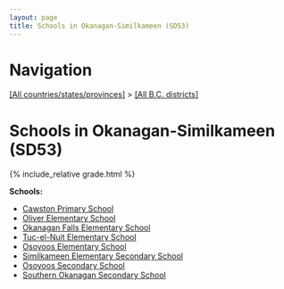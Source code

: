 ```yaml
---
layout: page
title: Schools in Okanagan-Similkameen (SD53)
---
```

# Navigation

[[All countries/states/provinces]](../..) > [[All B.C. districts]](..)

# Schools in Okanagan-Similkameen (SD53)

{% include_relative grade.html %}

**Schools:**

- [Cawston Primary School](Cawston_Primary_School.md)
- [Oliver Elementary School](Oliver_Elementary_School.md)
- [Okanagan Falls Elementary School](Okanagan_Falls_Elementary_School.md)
- [Tuc-el-Nuit Elementary School](Tuc-el-Nuit_Elementary_School.md)
- [Osoyoos Elementary School](Osoyoos_Elementary_School.md)
- [Similkameen Elementary Secondary School](Similkameen_Elementary_Secondary_School.md)
- [Osoyoos Secondary School](Osoyoos_Secondary_School.md)
- [Southern Okanagan Secondary School](Southern_Okanagan_Secondary_School.md)
